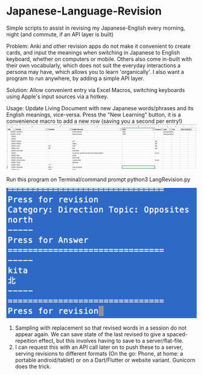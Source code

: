 # Japanese-Language-Revision
Simple scripts to assist in revising my Japanese-English every morning, night (and commute, if an API layer is built)

Problem: Anki and other revision apps do not make it convenient to create cards, and input the meanings when switching in Japanese to English keyboard, whether on computers or mobile. Others also come in-built with their own vocabularly, which does not suit the everyday interactions a persona may have, which allows you to learn 'organically'. I also want a program to run anywhere, by adding a simple API layer.

Solution: Allow convenient entry via Excel Macros, switching keyboards using Apple's input sources via a hotkey.


Usage:
Update Living Document with new Japanese words/phrases and its English meanings, vice-versa.
	Press the "New Learning" button, it is a convenience macro to add a new row (saving you a second per entry!)
<img
src="https://github.com/ThomThio/Japanese-Language-Revision/blob/master/Living%20Document%20Example.png"
raw=true
alt="Example"
/>

Run this program on Terminal/command prompt
	python3 LangRevision.py

<img
src="https://github.com/ThomThio/Japanese-Language-Revision/blob/master/Program%20Run%20Example.png"
raw=true
alt="Example"
/>

1. Sampling with replacement so that revised words in a session do not appear again. We can save state of the last revised to give a spaced-repeition effect, but this involves having to save to a server/flat-file.
2. I can request this with an API call later on to push these to a server, serving revisions to different formats (On the go: Phone, at home: a portable android/tablet) or on a Dart/Flutter or website variant. Gunicorn does the trick.
